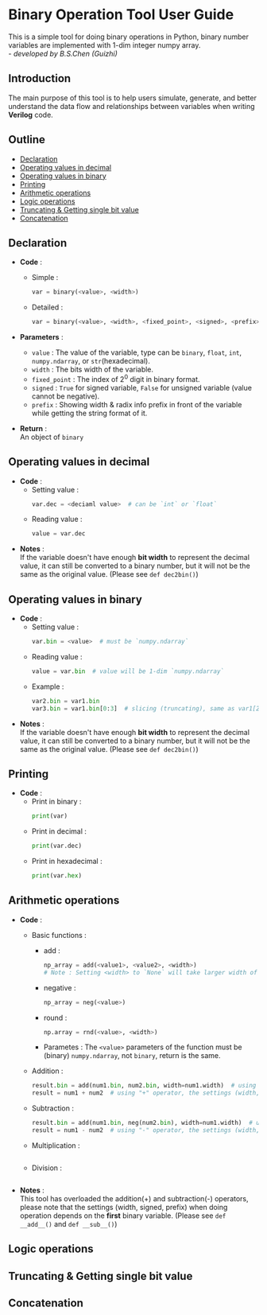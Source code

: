 <!-- BSChen (Guizhi) -->
# Binary Operation Tool User Guide
This is a simple tool for doing binary operations in Python,
binary number variables are implemented with 1-dim integer numpy array. </br>
\- *developed by B.S.Chen (Guizhi)*


## Introduction
The main purpose of this tool is to help users simulate, generate,
and better understand the data flow and relationships between variables
when writing **Verilog** code.


## Outline
- [Declaration](#declaration)
- [Operating values in decimal](#operating-values-in-decimal)
- [Operating values in binary](#operating-values-in-binary)
- [Printing](#printing)
- [Arithmetic operations](#arithmetic-operations)
- [Logic operations](#logic-operations)
- [Truncating & Getting single bit value](#truncating--getting-single-bit-value)
- [Concatenation](#concatenation)


## Declaration
- **Code** :
    - Simple :
        ```py
        var = binary(<value>, <width>)
        ```
    - Detailed :
        ```py
        var = binary(<value>, <width>, <fixed_point>, <signed>, <prefix>)
        ```
    
- **Parameters** :
    - `value` : The value of the variable, type can be `binary`, `float`, `int`, `numpy.ndarray`, or `str`(hexadecimal).
    - `width` : The bits width of the variable.
    - `fixed_point` : The index of $2^0$ digit in binary format.
    - `signed` : `True` for signed variable, `False` for unsigned variable (value cannot be negative).
    - `prefix` : Showing width & radix info prefix in front of the variable while getting the string format of it.
- **Return** :</br>
    An object of `binary`


## Operating values in decimal
- **Code** :
    - Setting value :
        ```py
        var.dec = <deciaml value>  # can be `int` or `float`
        ```
    - Reading value :
        ```py
        value = var.dec
        ```
- **Notes** : </br>
    If the variable doesn't have enough **bit width** to represent the decimal value,
    it can still be converted to a binary number, but it will not be the same as the original value. (Please see `def dec2bin()`)


## Operating values in binary
- **Code** :
    - Setting value :
        ```py
        var.bin = <value>  # must be `numpy.ndarray`
        ```
    - Reading value :
        ```py
        value = var.bin  # value will be 1-dim `numpy.ndarray`
        ```
    - Example :
        ```py
        var2.bin = var1.bin
        var3.bin = var1.bin[0:3]  # slicing (truncating), same as var1[2:0] in Verilog
        ```
- **Notes** : </br>
    If the variable doesn't have enough **bit width** to represent the decimal value,
    it can still be converted to a binary number, but it will not be the same as the original value. (Please see `def dec2bin()`)



## Printing
- **Code** :
    - Print in binary :
        ```py
        print(var)
        ```
    - Print in decimal :
        ```py
        print(var.dec)
        ```
    - Print in hexadecimal :
        ```py
        print(var.hex)
        ```


## Arithmetic operations
- **Code** :
    - Basic functions :
        - add :
            ```py
            np_array = add(<value1>, <value2>, <width>)
            # Note : Setting <width> to `None` will take larger width of values as default
            ```
        - negative :
            ```py
            np_array = neg(<value>)
            ```
        - round :
            ```py
            np.array = rnd(<value>, <width>)
            ```
        - Parametes :
            The `<value>` parameters of the function must be (binary) `numpy.ndarray`, not `binary`,
            return is the same.

    - Addition :
        ```py
        result.bin = add(num1.bin, num2.bin, width=num1.width)  # using basic function
        result = num1 + num2  # using "+" operator, the settings (width, signed) depends on `num1`
        ```
    - Subtraction :
        ```py
        result.bin = add(num1.bin, neg(num2.bin), width=num1.width)  # using basic function
        result = num1 - num2  # using "-" operator, the settings (width, signed) depends on `num1`
        ```
    - Multiplication :
        ```py

        ```
    - Division :
        ```py

        ```
- **Notes** : </br>
    This tool has overloaded the addition(+) and subtraction(-) operators,
    please note that the settings (width, signed, prefix) when doing operation depends on the **first** binary variable. (Please see `def __add__()` and `def __sub__()`)


## Logic operations



## Truncating & Getting single bit value



## Concatenation



